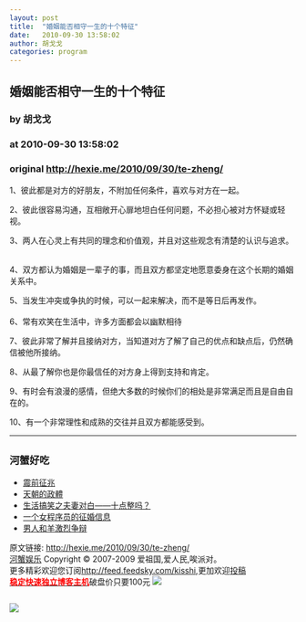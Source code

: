 ```yaml
---
layout: post
title:  "婚姻能否相守一生的十个特征"
date:   2010-09-30 13:58:02
author: 胡戈戈
categories: program
---
```


## 婚姻能否相守一生的十个特征
### by 胡戈戈
### at 2010-09-30 13:58:02
### original <http://hexie.me/2010/09/30/te-zheng/>

<p>1、彼此都是对方的好朋友，不附加任何条件，喜欢与对方在一起。 ­</p><p>­2、彼此很容易沟通，互相敞开心扉地坦白任何问题，不必担心被对方怀疑或轻视。</p><p>3、两人在心灵上有共同的理念和价值观，并且对这些观念有清楚的认识与追求。 ­</p><p>­4、双方都认为婚姻是一辈子的事，而且双方都坚定地愿意委身在这个长期的婚姻关系中。</p><p>5、当发生冲突或争执的时候，可以一起来解决，而不是等日后再发作。 ­<br> <span></span><br> ­6、常有欢笑在生活中，许多方面都会以幽默相待</p><p>7、彼此非常了解并且接纳对方，当知道对方了解了自己的优点和缺点后，仍然确信被他所接纳。 ­</p><p>­8、从最了解你也是你最信任的对方身上得到支持和肯定。</p><p>9、有时会有浪漫的感情，但绝大多数的时候你们的相处是非常满足而且是自由自在的。 ­</p><p>­10、有一个非常理性和成熟的交往并且双方都能感受到。 ­</p><hr><h2><small>河蟹好吃</small></h2><ul><li><a href="http://hexie.me/2010/03/02/zheng-qiang-zhao/" rel="bookmark" title="Permanent Link: 震前征兆">震前征兆</a></li><li><a href="http://hexie.me/2010/03/16/tian-chao-zheng-ti/" rel="bookmark" title="Permanent Link: 天朝的政體">天朝的政體</a></li><li><a href="http://hexie.me/2009/04/09/fu-qi-zheng/" rel="bookmark" title="Permanent Link: 生活搞笑之夫妻对白——十点整吗？">生活搞笑之夫妻对白——十点整吗？</a></li><li><a href="http://hexie.me/2010/01/18/zheng-hun/" rel="bookmark" title="Permanent Link: 一个女程序员的征婚信息">一个女程序员的征婚信息</a></li><li><a href="http://hexie.me/2010/08/15/zheng-bian/" rel="bookmark" title="Permanent Link: 男人和羊激烈争辩">男人和羊激烈争辩</a></li></ul><p>原文链接: <a href="http://hexie.me/2010/09/30/te-zheng/">http://hexie.me/2010/09/30/te-zheng/</a> <br> <a href="http://hexie.me/">河蟹娱乐</a> Copyright ©   2007-2009 爱祖国,爱人民,唉派对。<br> 更多精彩欢迎您订阅<a href="http://feed.feedsky.com/kisshi">http://feed.feedsky.com/kisshi</a>,更加欢迎<a href="http://hexie.me/delivery/">投稿</a><br> <a href="http://www.gegehost.com/"><strong><font color="red">稳定快速独立博客主机</font></strong></a>破盘价只要100元 <img src="http://img.tongji.linezing.com/922164/tongji.gif"></p><img src="http://www1.feedsky.com/t1/418318462/kisshi/feedsky/s.gif?r=http://hexie.me/2010/09/30/te-zheng/" border="0" height="0" width="0"><p><a href="http://www1.feedsky.com/r/l/feedsky/kisshi/418318462/art01.html"><img border="0" ismap src="http://www1.feedsky.com/r/i/feedsky/kisshi/418318462/art01.gif"></a></p>